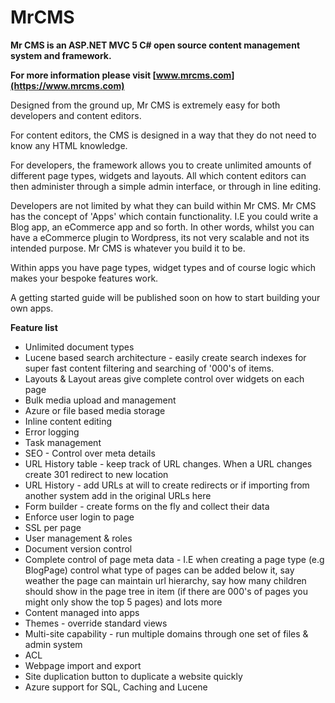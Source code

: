# MrCMS

**Mr CMS is an ASP.NET MVC 5 C# open source content management system and framework.**

**For more information please visit [www.mrcms.com](https://www.mrcms.com)**

Designed from the ground up, Mr CMS is extremely easy for both developers and content editors.

For content editors, the CMS is designed in a way that they do not need to know any HTML knowledge.

For developers, the framework allows you to create unlimited amounts of different page types, widgets and layouts. All which content editors can then administer through a simple admin interface, or through in line editing.

Developers are not limited by what they can build within Mr CMS. Mr CMS has the concept of 'Apps' which contain functionality. I.E you could write a Blog app, an eCommerce app and so forth. In other words, whilst you can have a eCommerce plugin to Wordpress, its not very scalable and not its intended purpose. Mr CMS is whatever you build it to be.

Within apps you have page types, widget types and of course logic which makes your bespoke features work.

A getting started guide will be published soon on how to start building your own apps.

**Feature list**

*   Unlimited document types
*   Lucene based search architecture - easily create search indexes for super fast content filtering and searching of '000's of items.
*   Layouts & Layout areas give complete control over widgets on each page
*   Bulk media upload and management
*   Azure or file based media storage
*   Inline content editing
*   Error logging
*   Task management
*   SEO - Control over meta details
*   URL History table - keep track of URL changes. When a URL changes create 301 redirect to new location
*   URL History - add URLs at will to create redirects or if importing from another system add in the original URLs here
*   Form builder - create forms on the fly and collect their data
*   Enforce user login to page
*   SSL per page
*   User management & roles
*   Document version control
*   Complete control of page meta data - I.E when creating a page type (e.g BlogPage) control what type of pages can be added below it, say weather the page can maintain url hierarchy, say how many children should show in the page tree in item (if there are 000's of pages you might only show the top 5 pages) and lots more
*   Content managed into apps
*   Themes - override standard views
*   Multi-site capability - run multiple domains through one set of files & admin system
*   ACL
*   Webpage import and export 
*   Site duplication button to duplicate a website quickly 
*   Azure support for SQL, Caching and Lucene
